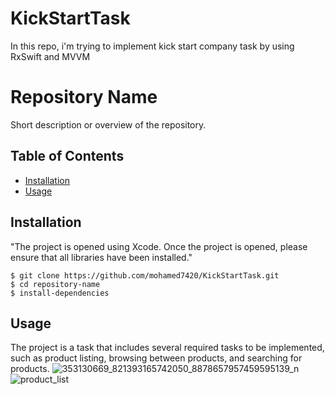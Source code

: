 # KickStartTask
In this repo, i'm trying to implement kick start company task by using RxSwift and MVVM
# Repository Name

Short description or overview of the repository.

## Table of Contents

- [Installation](#installation)
- [Usage](#usage)

## Installation

"The project is opened using Xcode. Once the project is opened, please ensure that all libraries have been installed."
```shell
$ git clone https://github.com/mohamed7420/KickStartTask.git
$ cd repository-name
$ install-dependencies

```
## Usage

The project is a task that includes several required tasks to be implemented, such as product listing, browsing between products, and searching for products.
![353130669_821393165742050_8878657957459595139_n](https://github.com/mohamed7420/KickStartTask/assets/53354158/9c230bb2-eee6-4911-be6c-2064d6c90817)
![product_list](https://github.com/mohamed7420/KickStartTask/assets/53354158/462d6a80-55dc-4134-8e15-5ef53993f32b)
